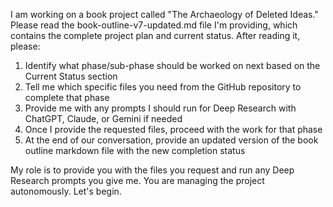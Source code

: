 I am working on a book project called "The Archaeology of Deleted Ideas." Please read the book-outline-v7-updated.md file I'm providing, which contains the complete project plan and current status. After reading it, please:

1. Identify what phase/sub-phase should be worked on next based on the Current Status section
2. Tell me which specific files you need from the GitHub repository to complete that phase
3. Provide me with any prompts I should run for Deep Research with ChatGPT, Claude, or Gemini if needed
4. Once I provide the requested files, proceed with the work for that phase
5. At the end of our conversation, provide an updated version of the book outline markdown file with the new completion status

My role is to provide you with the files you request and run any Deep Research prompts you give me. You are managing the project autonomously. Let's begin.
